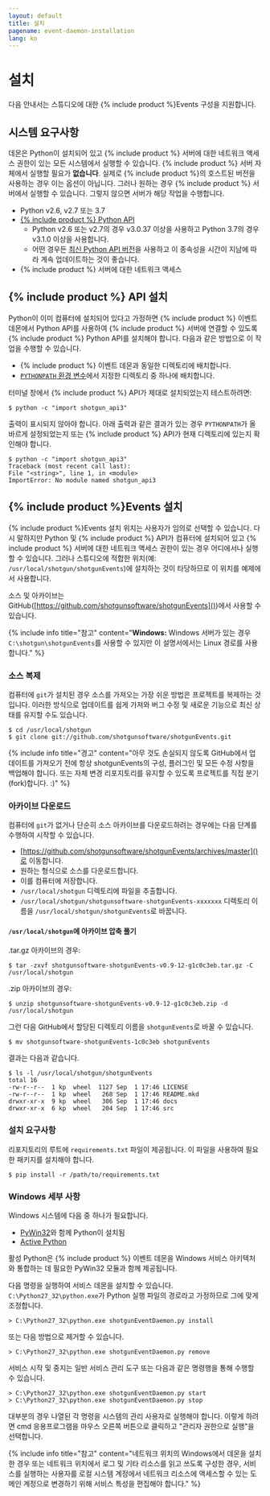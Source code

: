 ```yaml
---
layout: default
title: 설치
pagename: event-daemon-installation
lang: ko
---
```



# 설치

다음 안내서는 스튜디오에 대한 {% include product %}Events 구성을 지원합니다.

<a id="System_Requirements"></a>
## 시스템 요구사항

데몬은 Python이 설치되어 있고 {% include product %} 서버에 대한 네트워크 액세스 권한이 있는 모든 시스템에서 실행할 수 있습니다. {% include product %} 서버 자체에서 실행할 필요가 **없습니다**. 실제로 {% include product %}의 호스트된 버전을 사용하는 경우 이는 옵션이 아닙니다. 그러나 원하는 경우 {% include product %} 서버에서 실행할 수 있습니다. 그렇지 않으면 서버가 해당 작업을 수행합니다.

* Python v2.6, v2.7 또는 3.7
* [{% include product %} Python API](https://github.com/shotgunsoftware/python-api)
   * Python v2.6 또는 v2.7의 경우 v3.0.37 이상을 사용하고 Python 3.7의 경우 v3.1.0 이상을 사용합니다.
   * 어떤 경우든 [최신 Python API 버전](https://github.com/shotgunsoftware/python-api/releases)을 사용하고 이 종속성을 시간이 지남에 따라 계속 업데이트하는 것이 좋습니다.
* {% include product %} 서버에 대한 네트워크 액세스

<a id="Installing_Shotgun_API"></a>
## {% include product %} API 설치

Python이 이미 컴퓨터에 설치되어 있다고 가정하면 {% include product %} 이벤트 데몬에서 Python API를 사용하여 {% include product %} 서버에 연결할 수 있도록 {% include product %} Python API를 설치해야 합니다. 다음과 같은 방법으로 이 작업을 수행할 수 있습니다.

- {% include product %} 이벤트 데몬과 동일한 디렉토리에 배치합니다.
- [`PYTHONPATH` 환경 변수](https://docs.python.org/tutorial/modules.html)에서 지정한 디렉토리 중 하나에 배치합니다.

터미널 창에서 {% include product %} API가 제대로 설치되었는지 테스트하려면:

```
$ python -c "import shotgun_api3"
```

출력이 표시되지 않아야 합니다. 아래 출력과 같은 결과가 있는 경우 `PYTHONPATH`가 올바르게 설정되었는지 또는 {% include product %} API가 현재 디렉토리에 있는지 확인해야 합니다.

```
$ python -c "import shotgun_api3"
Traceback (most recent call last):
File "<string>", line 1, in <module>
ImportError: No module named shotgun_api3
```

<a id="Installing_shotgunEvents"></a>
## {% include product %}Events 설치

{% include product %}Events 설치 위치는 사용자가 임의로 선택할 수 있습니다. 다시 말하지만 Python 및 {% include product %} API가 컴퓨터에 설치되어 있고 {% include product %} 서버에 대한 네트워크 액세스 권한이 있는 경우 어디에서나 실행할 수 있습니다. 그러나 스튜디오에 적합한 위치(예: `/usr/local/shotgun/shotgunEvents`)에 설치하는 것이 타당하므로 이 위치를 예제에서 사용합니다.

소스 및 아카이브는 GitHub([https://github.com/shotgunsoftware/shotgunEvents]())에서 사용할 수 있습니다.

{% include info title="참고" content="**Windows:** Windows 서버가 있는 경우 `C:\shotgun\shotgunEvents`를 사용할 수 있지만 이 설명서에서는 Linux 경로를 사용합니다." %}

<a id="Cloning_Source"></a>
### 소스 복제

컴퓨터에 `git`가 설치된 경우 소스를 가져오는 가장 쉬운 방법은 프로젝트를 복제하는 것입니다. 이러한 방식으로 업데이트를 쉽게 가져와 버그 수정 및 새로운 기능으로 최신 상태를 유지할 수도 있습니다.

```
$ cd /usr/local/shotgun
$ git clone git://github.com/shotgunsoftware/shotgunEvents.git
```

{% include info title="경고" content="아무 것도 손실되지 않도록 GitHub에서 업데이트를 가져오기 전에 항상 shotgunEvents의 구성, 플러그인 및 모든 수정 사항을 백업해야 합니다. 또는 자체 변경 리포지토리를 유지할 수 있도록 프로젝트를 직접 분기(fork)합니다. :)" %}

<a id="Downloading_Archive"></a>
### 아카이브 다운로드

컴퓨터에 `git`가 없거나 단순히 소스 아카이브를 다운로드하려는 경우에는 다음 단계를 수행하여 시작할 수 있습니다.

- [https://github.com/shotgunsoftware/shotgunEvents/archives/master]()로 이동합니다.
- 원하는 형식으로 소스를 다운로드합니다.
- 이를 컴퓨터에 저장합니다.
- `/usr/local/shotgun` 디렉토리에 파일을 추출합니다.
- `/usr/local/shotgun/shotgunsoftware-shotgunEvents-xxxxxxx` 디렉토리 이름을 `/usr/local/shotgun/shotgunEvents`로 바꿉니다.

#### `/usr/local/shotgun`에 아카이브 압축 풀기

.tar.gz 아카이브의 경우:

```
$ tar -zxvf shotgunsoftware-shotgunEvents-v0.9-12-g1c0c3eb.tar.gz -C /usr/local/shotgun
```

.zip 아카이브의 경우:

```
$ unzip shotgunsoftware-shotgunEvents-v0.9-12-g1c0c3eb.zip -d /usr/local/shotgun
```

그런 다음 GitHub에서 할당된 디렉토리 이름을 `shotgunEvents`로 바꿀 수 있습니다.

```
$ mv shotgunsoftware-shotgunEvents-1c0c3eb shotgunEvents
```

결과는 다음과 같습니다.

```
$ ls -l /usr/local/shotgun/shotgunEvents
total 16
-rw-r--r--  1 kp  wheel  1127 Sep  1 17:46 LICENSE
-rw-r--r--  1 kp  wheel   268 Sep  1 17:46 README.mkd
drwxr-xr-x  9 kp  wheel   306 Sep  1 17:46 docs
drwxr-xr-x  6 kp  wheel   204 Sep  1 17:46 src
```

<a id="Installing Requirements"></a>
### 설치 요구사항

리포지토리의 루트에 `requirements.txt` 파일이 제공됩니다. 이 파일을 사용하여 필요한 패키지를 설치해야 합니다.

```
$ pip install -r /path/to/requirements.txt
```


<a id="Windows_Specifics"></a>
### Windows 세부 사항

Windows 시스템에 다음 중 하나가 필요합니다.

* [PyWin32](https://sourceforge.net/projects/pywin32/)와 함께 Python이 설치됨
* [Active Python](https://www.activestate.com/activepython)

활성 Python은 {% include product %} 이벤트 데몬을 Windows 서비스 아키텍처와 통합하는 데 필요한 PyWin32 모듈과 함께 제공됩니다.

다음 명령을 실행하여 서비스 데몬을 설치할 수 있습니다. `C:\Python27_32\python.exe`가 Python 실행 파일의 경로라고 가정하므로 그에 맞게 조정합니다.

```
> C:\Python27_32\python.exe shotgunEventDaemon.py install
```

또는 다음 방법으로 제거할 수 있습니다.

```
> C:\Python27_32\python.exe shotgunEventDaemon.py remove
```

서비스 시작 및 중지는 일반 서비스 관리 도구 또는 다음과 같은 명령행을 통해 수행할 수 있습니다.

```
> C:\Python27_32\python.exe shotgunEventDaemon.py start
> C:\Python27_32\python.exe shotgunEventDaemon.py stop
```

대부분의 경우 나열된 각 명령을 시스템의 관리 사용자로 실행해야 합니다. 이렇게 하려면 cmd 응용프로그램을 마우스 오른쪽 버튼으로 클릭하고 "관리자 권한으로 실행"을 선택합니다.

{% include info title="참고" content="네트워크 위치의 Windows에서 데몬을 설치한 경우 또는 네트워크 위치에서 로그 및 기타 리소스를 읽고 쓰도록 구성한 경우, 서비스를 실행하는 사용자를 로컬 시스템 계정에서 네트워크 리소스에 액세스할 수 있는 도메인 계정으로 변경하기 위해 서비스 특성을 편집해야 합니다." %}
